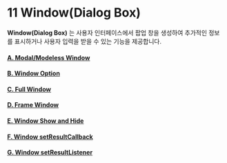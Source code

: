 # 11  Window(Dialog Box)

**Window(Dialog Box)** 는 사용자 인터페이스에서 팝업 창을 생성하여 추가적인 정보를 표시하거나 사용자 입력을 받을 수 있는 기능을 제공합니다.

#### [A. Modal/Modeless Window](https://wikidocs.net/24886)

#### [B. Window Option](https://wikidocs.net/24898)

#### [C. Full Window](https://wikidocs.net/24899)

#### [D. Frame Window](https://wikidocs.net/24900)

#### [E. Window Show and Hide](https://wikidocs.net/24901)

#### [F. Window setResultCallback](https://wikidocs.net/24902)

#### [G. Window setResultListener](https://wikidocs.net/24903)

